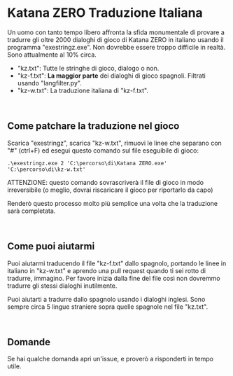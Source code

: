# Katana ZERO Traduzione Italiana
Un uomo con tanto tempo libero affronta la sfida monumentale di provare a tradurre gli oltre 2000 dialoghi di gioco di Katana ZERO in italiano usando il programma "exestringz.exe".
Non dovrebbe essere troppo difficile in realtà. Sono attualmente al 10% circa.

- "kz.txt": Tutte le stringhe di gioco, dialogo o non.
- "kz-f.txt": **La maggior parte** dei dialoghi di gioco spagnoli. Filtrati usando "langfilter.py".
- "kz-w.txt": La traduzione italiana di "kz-f.txt".

&nbsp;
## Come patchare la traduzione nel gioco
Scarica "exestringz", scarica "kz-w.txt", rimuovi le linee che separano con "#" (ctrl+F) ed esegui questo comando sul file eseguibile di gioco:
```
.\exestringz.exe 2 'C:\percorso\di\Katana ZERO.exe' 'C:\percorso\di\kz-w.txt'
```
ATTENZIONE: questo comando sovrascriverà il file di gioco in modo irreversibile (o meglio, dovrai riscaricare il gioco per riportarlo da capo)

Renderò questo processo molto più semplice una volta che la traduzione sarà completata.

&nbsp;
## Come puoi aiutarmi

Puoi aiutarmi traducendo il file "kz-f.txt" dallo spagnolo, portando le linee in italiano in "kz-w.txt" e aprendo una pull request quando ti sei rotto di tradurre, immagino.
Per favore inizia dalla fine del file così non dovremmo tradurre gli stessi dialoghi inutilmente.

Puoi aiutarti a tradurre dallo spagnolo usando i dialoghi inglesi. Sono sempre circa 5 lingue straniere sopra quelle spagnole nel file "kz.txt".

&nbsp;
## Domande

Se hai qualche domanda apri un'issue, e proverò a risponderti in tempo utile.